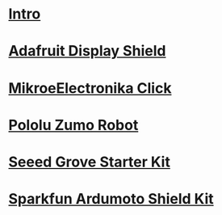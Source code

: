 # [Intro](intro.md)
# [Adafruit Display Shield](adafruit_display_shield.md)
# [MikroeElectronika Click](mikroelektronika_click.md)
# [Pololu Zumo Robot](pololu_zumo_robot.md)
# [Seeed Grove Starter Kit](seeed_grove_starter_kit.md)
# [Sparkfun Ardumoto Shield Kit](sparkfun_ardumoto_shield_kit.md)